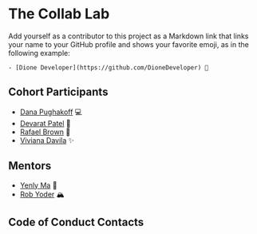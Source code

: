 # The Collab Lab

Add yourself as a contributor to this project as a Markdown link that links your name to your GitHub profile and shows your favorite emoji, as in the following example:

    - [Dione Developer](https://github.com/DioneDeveloper) 💅

## Cohort Participants

- [Dana Pughakoff](https://github.com/danainjax) 💻
- [Devarat Patel](https://github.com/devaratpatel) 🚀
- [Rafael Brown](https://github.com/sanrafa) 🌚
- [Viviana Davila](https://github.com/vividavila98) ✨

## Mentors

- [Yenly Ma](https://github.com/yenly) 🍄
- [Rob Yoder](https://github.com/robyoder) 🏔

## Code of Conduct Contacts
